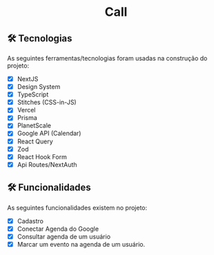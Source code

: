 <h1 align="center">Call</h1>

## 🛠 Tecnologias

As seguintes ferramentas/tecnologias foram usadas na construção do projeto:  

- [x] NextJS
- [x] Design System
- [x] TypeScript
- [x] Stitches (CSS-in-JS)
- [x] Vercel
- [x] Prisma
- [x] PlanetScale
- [x] Google API (Calendar)
- [x] React Query
- [x] Zod
- [x] React Hook Form
- [x] Api Routes/NextAuth

## 🛠 Funcionalidades

As seguintes funcionalidades existem no projeto:  

- [x] Cadastro
- [x] Conectar Agenda do Google
- [x] Consultar agenda de um usuário
- [x] Marcar um evento na agenda de um usuário.
